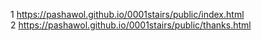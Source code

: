 1 <a href="https://pashawol.github.io/0001stairs/public/index.html">https://pashawol.github.io/0001stairs/public/index.html</a>
<br/>
2 <a href="https://pashawol.github.io/0001stairs/public/thanks.html">https://pashawol.github.io/0001stairs/public/thanks.html</a>
<br/>
